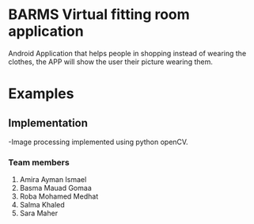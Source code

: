 # BARMS Virtual fitting room application
Android Application that helps people in shopping instead of wearing the clothes, the APP will show the user their picture wearing them.

# Examples 



## Implementation
-Image processing implemented using python openCV.

### Team members
1) Amira Ayman Ismael
2) Basma Mauad Gomaa
3) Roba Mohamed Medhat
4) Salma Khaled
5) Sara Maher
